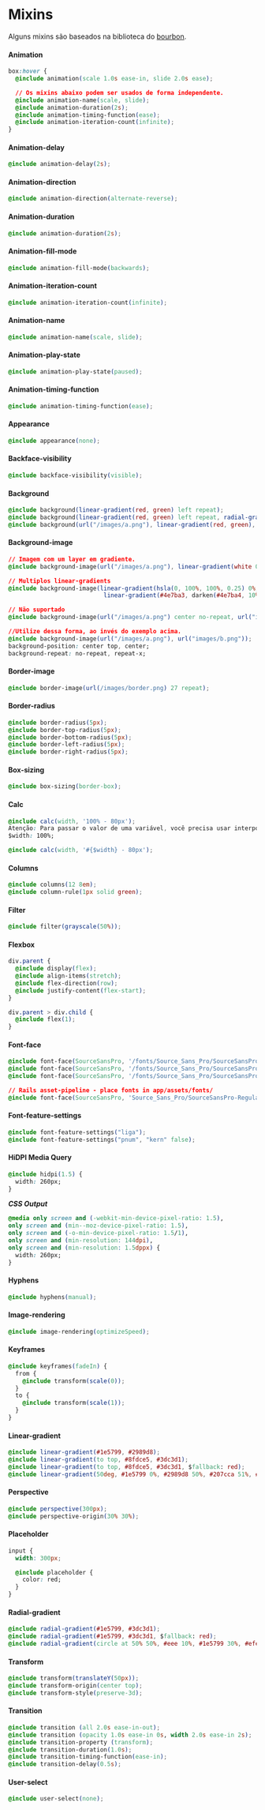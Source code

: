 # Mixins
Alguns mixins são baseados na biblioteca do [bourbon](http://bourbon.io/).


#### Animation

```css
box:hover {
  @include animation(scale 1.0s ease-in, slide 2.0s ease);

  // Os mixins abaixo podem ser usados de forma independente.
  @include animation-name(scale, slide);
  @include animation-duration(2s);
  @include animation-timing-function(ease);
  @include animation-iteration-count(infinite);
}
```



#### Animation-delay

```css
@include animation-delay(2s);
```



#### Animation-direction

```css
@include animation-direction(alternate-reverse);
```



#### Animation-duration

```css
@include animation-duration(2s);
```



#### Animation-fill-mode

```css
@include animation-fill-mode(backwards);
```



#### Animation-iteration-count

```css
@include animation-iteration-count(infinite);
```



#### Animation-name

```css
@include animation-name(scale, slide);
```



#### Animation-play-state

```css
@include animation-play-state(paused);
```



#### Animation-timing-function

```css
@include animation-timing-function(ease);
```



#### Appearance

```css
@include appearance(none);
```



#### Backface-visibility

```css
@include backface-visibility(visible);
```



#### Background

```css
@include background(linear-gradient(red, green) left repeat);
@include background(linear-gradient(red, green) left repeat, radial-gradient(red, orange) left repeat);
@include background(url("/images/a.png"), linear-gradient(red, green), center no-repeat orange scroll);
```



#### Background-image

```css
// Imagem com um layer em gradiente.
@include background-image(url("/images/a.png"), linear-gradient(white 0, yellow 50%, transparent 50%));

// Multiplos linear-gradients
@include background-image(linear-gradient(hsla(0, 100%, 100%, 0.25) 0%, hsla(0, 100%, 100%, 0.08) 50%, transparent 50%),
                           linear-gradient(#4e7ba3, darken(#4e7ba4, 10%)));

// Não suportado
@include background-image(url("/images/a.png") center no-repeat, url("images/b.png") left repeat);

//Utilize dessa forma, ao invés do exemplo acima.
@include background-image(url("/images/a.png"), url("images/b.png"));
background-position: center top, center;
background-repeat: no-repeat, repeat-x;
```



#### Border-image

```css
@include border-image(url(/images/border.png) 27 repeat);
```



#### Border-radius

```css
@include border-radius(5px);
@include border-top-radius(5px);
@include border-bottom-radius(5px);
@include border-left-radius(5px);
@include border-right-radius(5px);
```



#### Box-sizing

```css
@include box-sizing(border-box);
```



#### Calc

```css
@include calc(width, '100% - 80px');
Atenção: Para passar o valor de uma variável, você precisa usar interpolação.—#{ }.
$width: 100%;

@include calc(width, '#{$width} - 80px');
```



#### Columns

```css
@include columns(12 8em);
@include column-rule(1px solid green);
```



#### Filter

```css
@include filter(grayscale(50%));
```



#### Flexbox

```css
div.parent {
  @include display(flex);
  @include align-items(stretch);
  @include flex-direction(row);
  @include justify-content(flex-start);
}

div.parent > div.child {
  @include flex(1);
}
```



#### Font-face

```css
@include font-face(SourceSansPro, '/fonts/Source_Sans_Pro/SourceSansPro-Regular');
@include font-face(SourceSansPro, '/fonts/Source_Sans_Pro/SourceSansPro-Bold', bold);
@include font-face(SourceSansPro, '/fonts/Source_Sans_Pro/SourceSansPro-Italic', normal, italic);

// Rails asset-pipeline - place fonts in app/assets/fonts/
@include font-face(SourceSansPro, 'Source_Sans_Pro/SourceSansPro-Regular', normal, $asset-pipeline: true);
```



#### Font-feature-settings

```css
@include font-feature-settings("liga");
@include font-feature-settings("pnum", "kern" false);
```



#### HiDPI Media Query

```css
@include hidpi(1.5) {
  width: 260px;
}
```

***CSS Output***

```css
@media only screen and (-webkit-min-device-pixel-ratio: 1.5),
only screen and (min--moz-device-pixel-ratio: 1.5),
only screen and (-o-min-device-pixel-ratio: 1.5/1),
only screen and (min-resolution: 144dpi),
only screen and (min-resolution: 1.5dppx) {
  width: 260px;
}
```



#### Hyphens

```css
@include hyphens(manual);
```



#### Image-rendering

```css
@include image-rendering(optimizeSpeed);
```



#### Keyframes

```css
@include keyframes(fadeIn) {
  from {
    @include transform(scale(0));
  }
  to {
    @include transform(scale(1));
  }
}
```



#### Linear-gradient

```css
@include linear-gradient(#1e5799, #2989d8);
@include linear-gradient(to top, #8fdce5, #3dc3d1);
@include linear-gradient(to top, #8fdce5, #3dc3d1, $fallback: red);
@include linear-gradient(50deg, #1e5799 0%, #2989d8 50%, #207cca 51%, #7db9e8 100%);
```



#### Perspective

```css
@include perspective(300px);
@include perspective-origin(30% 30%);
```



#### Placeholder

```css
input {
  width: 300px;

  @include placeholder {
    color: red;
  }
}
```



#### Radial-gradient

```css
@include radial-gradient(#1e5799, #3dc3d1);
@include radial-gradient(#1e5799, #3dc3d1, $fallback: red);
@include radial-gradient(circle at 50% 50%, #eee 10%, #1e5799 30%, #efefef);
```



#### Transform

```css
@include transform(translateY(50px));
@include transform-origin(center top);
@include transform-style(preserve-3d);
```



#### Transition

```css
@include transition (all 2.0s ease-in-out);
@include transition (opacity 1.0s ease-in 0s, width 2.0s ease-in 2s);
@include transition-property (transform);
@include transition-duration(1.0s);
@include transition-timing-function(ease-in);
@include transition-delay(0.5s);
```



#### User-select

```css
@include user-select(none);
```